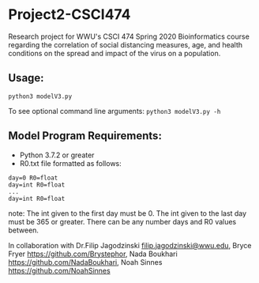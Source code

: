 # Project2-CSCI474

Research project for WWU's CSCI 474 Spring 2020 Bioinformatics course regarding the correlation of social distancing measures, age, and health conditions on the spread and impact of the virus on a population.

## Usage:
`python3 modelV3.py`

To see optional command line arguments:
`python3 modelV3.py -h`

## Model Program Requirements:
- Python 3.7.2 or greater
- R0.txt file formatted as follows:
```
day=0 R0=float
day=int R0=float
...
day=int R0=float
```
note: The int given to the first day must be 0. The int given to the last day must be 365 or greater. There can be any number days and R0 values between.

In collaboration with Dr.Filip Jagodzinski filip.jagodzinski@wwu.edu, Bryce Fryer https://github.com/Brystephor, Nada Boukhari https://github.com/NadaBoukhari, Noah Sinnes https://github.com/NoahSinnes 
